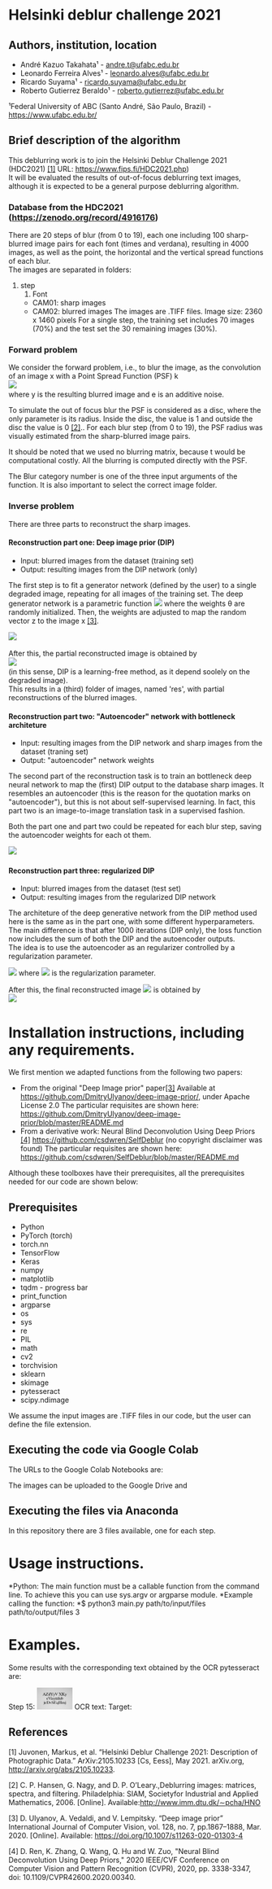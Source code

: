 # Helsinki deblur challenge 2021

## Authors, institution, location

* André Kazuo Takahata¹ - andre.t@ufabc.edu.br
* Leonardo Ferreira Alves¹ - leonardo.alves@ufabc.edu.br
* Ricardo Suyama¹ - ricardo.suyama@ufabc.edu.br
* Roberto Gutierrez Beraldo¹ - roberto.gutierrez@ufabc.edu.br

¹Federal University of ABC (Santo André, São Paulo, Brazil) - https://www.ufabc.edu.br/

## Brief description of the algorithm
This deblurring work is to join the Helsinki Deblur Challenge 2021 (HDC2021) [[1]](#1)
URL: https://www.fips.fi/HDC2021.php)  
It will be evaluated the results of out-of-focus deblurring text images, although it is expected to be a general purpose deblurring algorithm.  

### Database from the HDC2021 (https://zenodo.org/record/4916176)
There are 20 steps of blur (from 0 to 19), each one including 100 sharp-blurred image pairs for each font (times and verdana), resulting in 4000 images, as well as the point, the  horizontal and the vertical spread functions of each blur.  
The images are separated in folders:  
1. step
   1. Font
     - CAM01: sharp images
      - CAM02: blurred images
The images are .TIFF files. 
Image size: 2360 x 1460 pixels
For a single step, the training set includes 70 images (70%) and the test set the 30 remaining images (30%). 

### Forward problem
We consider the forward problem, i.e., to blur the image, as the convolution of an image x with a Point Spread Function (PSF) k  
<img src="https://render.githubusercontent.com/render/math?math=y = k*x %2B e,">  
where y is the resulting blurred image and e is an additive noise.

To simulate the out of focus blur the PSF is considered as a disc, where the only parameter is its radius. Inside the disc, the value is 1 and outside the disc the value is 0 [[2]](#2).. For each blur step (from 0 to 19), the PSF radius was visually estimated from the sharp-blurred image pairs.

It should be noted that we used no blurring matrix, because t would be computational costly. All the blurring is computed directly with the PSF.

The Blur category number is one of the three input arguments of the function. It is also important to select the correct image folder. 

### Inverse problem 
There are three parts to reconstruct the sharp images.

#### Reconstruction part one: Deep image prior (DIP)
* Input: blurred images from the dataset (training set)
* Output: resulting images from the DIP network (only)


The first step is to fit a generator network (defined by the user) to a single degraded image, repeating for all images of the training set.
The deep generator network is a parametric function <img src="https://render.githubusercontent.com/render/math?math=f_{\theta}(z)"> 
where the weights θ are  randomly initialized. Then, the weights are adjusted to map the random vector z to the image x [[3]](#3).

<img src="https://render.githubusercontent.com/render/math?math=\theta_1^* = \arg\underset{\theta_1}{\min} E (f_{\theta_1}(z) * k, y) "> 

After this, the partial reconstructed image is obtained by  
<img src="https://render.githubusercontent.com/render/math?math=x_1^* = f_{\theta_1^*}(z) ">   
(in this sense, DIP is a learning-free method, as it depend soolely on the degraded image).    
This results in a (third) folder of images, named 'res', with partial reconstructions of the blurred images. 


#### Reconstruction part two: "Autoencoder" network with bottleneck architeture
* Input: resulting images from the DIP network and sharp images from the dataset (traning set)
* Output: "autoencoder" network weights

The second part of the reconstruction task is to train an bottleneck deep neural network to map the (first) DIP output to the database sharp images. 
It resembles an autoencoder (this is the reason for the quotation marks on "autoencoder"), but this is not about self-supervised learning. In fact, this part two is an image-to-image translation task in a supervised fashion.

Both the part one and part two could be repeated for each blur step, saving the autoencoder weights for each ot them. 

<img src="https://render.githubusercontent.com/render/math?math=\Theta^* = \arg\underset{\Theta}{\min} E (h_{\Theta}(x_1^*), y) "> 

#### Reconstruction part three: regularized DIP

* Input: blurred images from the dataset (test set)
* Output: resulting images from the regularized DIP network 

The architeture of the deep generative network from the DIP method used here is the same as in the part one, with some different hyperparameters.  
The main difference is that after 1000 iterations (DIP only), the loss function now includes the sum of both the DIP and the autoencoder outputs.   
The idea is to use the autoencoder as an regularizer controlled by a regularization parameter.   

<img src="https://render.githubusercontent.com/render/math?math=\theta_2^* = \arg\underset{\theta_2}{\min} E [(f_{\theta_2}(z) * k, y) %2B \lambda h_{\Theta^*}(x_1^*)">   
where <img src="https://render.githubusercontent.com/render/math?math=\lambda"> is the regularization parameter.

After this, the final reconstructed image <img src="https://render.githubusercontent.com/render/math?math=x_2^*"> is obtained by   
<img src="https://render.githubusercontent.com/render/math?math=x_2^* = f_{\theta_2^*}(z) ">  

# Installation instructions, including any requirements.

We first mention we adapted functions from the following two papers:
* From the original "Deep Image prior" paper[[3]](#3)
Available at https://github.com/DmitryUlyanov/deep-image-prior/, under Apache License 2.0
The particular requisites are shown here: https://github.com/DmitryUlyanov/deep-image-prior/blob/master/README.md
* From a derivative work: Neural Blind Deconvolution Using Deep Priors [[4]](#4)
https://github.com/csdwren/SelfDeblur (no copyright disclaimer was found)
The particular requisites are shown here: https://github.com/csdwren/SelfDeblur/blob/master/README.md

Although these toolboxes have their prerequisites, all the prerequisites needed for our code are shown below:

## Prerequisites
* Python
* PyTorch (torch)
* torch.nn
* TensorFlow
* Keras
* numpy
* matplotlib
* tqdm - progress bar
* print_function
* argparse
* os
* sys
* re
* PIL
* math
* cv2
* torchvision
* sklearn
* skimage
* pytesseract
* scipy.ndimage



We assume the input images are .TIFF files in our code, but the user can define the file extension.



## Executing the code via Google Colab
The URLs to the Google Colab Notebooks are:

The images can be uploaded to the Google Drive and 

## Executing the files via Anaconda

In this repository there are 3 files available, one for each step.





# Usage instructions.
*Python: The main function must be a callable function from the command line. To achieve this you can use sys.argv or argparse module.
*Example calling the function:
*$ python3 main.py path/to/input/files path/to/output/files 3


# Examples.
Some results with the corresponding text obtained by the OCR pytesseract are:


Step 15:
<img src="focusStep_3_timesR_size_30_sample_0001.jpg" width="70">
OCR text:
Target:





## References
<a id="1">[1]</a> 
Juvonen, Markus, et al. “Helsinki Deblur Challenge 2021: Description of Photographic Data.” ArXiv:2105.10233 [Cs, Eess], May 2021. arXiv.org, http://arxiv.org/abs/2105.10233.

<a id="2">[2]</a> 
C.   P.   Hansen,   G.   Nagy,   and   D.   P.   O’Leary.,Deblurring   images:   matrices,   spectra,   and   filtering. Philadelphia:   SIAM,   Societyfor  Industrial  and  Applied  Mathematics,  2006.  [Online].  Available:http://www.imm.dtu.dk/∼pcha/HNO

<a id="3">[3]</a> 
D. Ulyanov, A. Vedaldi, and V. Lempitsky.
“Deep image prior” International Journal of Computer Vision, vol. 128, no. 7, pp.1867–1888, Mar. 2020. [Online]. Available: https://doi.org/10.1007/s11263-020-01303-4

<a id="4">[4]</a> 
D. Ren, K. Zhang, Q. Wang, Q. Hu and W. Zuo, "Neural Blind Deconvolution Using Deep Priors," 2020 IEEE/CVF Conference on Computer Vision and Pattern Recognition (CVPR), 2020, pp. 3338-3347, doi: 10.1109/CVPR42600.2020.00340.



